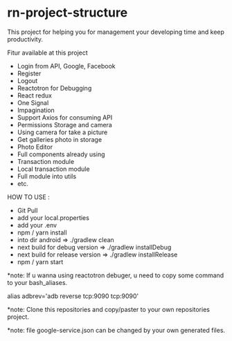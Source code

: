 # rn-project-structure
<p>
This project for helping you for management your developing time and keep productivity.
</p>

Fitur available at this project
- Login from API, Google, Facebook
- Register
- Logout
- Reactotron for Debugging
- React redux
- One Signal
- Impagination
- Support Axios for consuming API
- Permissions Storage and camera
- Using camera for take a picture
- Get galleries photo in storage
- Photo Editor
- Full components already using
- Transaction module
- Local transaction module
- Full module into utils
- etc.

HOW TO USE :
- Git Pull
- add your local.properties
- add your .env
- npm / yarn install
- into dir android => ./gradlew clean
- next build for debug version => ./gradlew installDebug
- next build for release version => ./gradlew installRelease
- npm / yarn start


*note: If u wanna using reactotron debuger, u need to copy some command to your bash_aliases.

alias adbrev='adb reverse tcp:9090 tcp:9090'

*note: Clone this repositories and copy/paster to your own repositories project.

*note: file google-service.json can be changed by your own generated files.
